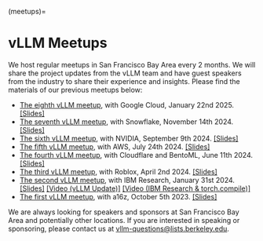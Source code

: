 (meetups)=

# vLLM Meetups

We host regular meetups in San Francisco Bay Area every 2 months. We will share the project updates from the vLLM team and have guest speakers from the industry to share their experience and insights. Please find the materials of our previous meetups below:

- [The eighth vLLM meetup](https://lu.ma/zep56hui), with Google Cloud, January 22nd 2025. [[Slides]](https://docs.google.com/presentation/d/1epVkt4Zu8Jz_S5OhEHPc798emsYh2BwYfRuDDVEF7u4/edit?usp=sharing)
- [The seventh vLLM meetup](https://lu.ma/h0qvrajz), with Snowflake, November 14th 2024. [[Slides]](https://docs.google.com/presentation/d/1e3CxQBV3JsfGp30SwyvS3eM_tW-ghOhJ9PAJGK6KR54/edit?usp=sharing)
- [The sixth vLLM meetup](https://lu.ma/87q3nvnh), with NVIDIA, September 9th 2024. [[Slides]](https://docs.google.com/presentation/d/1wrLGwytQfaOTd5wCGSPNhoaW3nq0E-9wqyP7ny93xRs/edit?usp=sharing)
- [The fifth vLLM meetup](https://lu.ma/lp0gyjqr), with AWS, July 24th 2024. [[Slides]](https://docs.google.com/presentation/d/1RgUD8aCfcHocghoP3zmXzck9vX3RCI9yfUAB2Bbcl4Y/edit?usp=sharing)
- [The fourth vLLM meetup](https://lu.ma/agivllm), with Cloudflare and BentoML, June 11th 2024. [[Slides]](https://docs.google.com/presentation/d/1iJ8o7V2bQEi0BFEljLTwc5G1S10_Rhv3beed5oB0NJ4/edit?usp=sharing)
- [The third vLLM meetup](https://robloxandvllmmeetup2024.splashthat.com/), with Roblox, April 2nd 2024. [[Slides]](https://docs.google.com/presentation/d/1A--47JAK4BJ39t954HyTkvtfwn0fkqtsL8NGFuslReM/edit?usp=sharing)
- [The second vLLM meetup](https://lu.ma/ygxbpzhl), with IBM Research, January 31st 2024. [[Slides]](https://docs.google.com/presentation/d/12mI2sKABnUw5RBWXDYY-HtHth4iMSNcEoQ10jDQbxgA/edit?usp=sharing) [[Video (vLLM Update)]](https://youtu.be/Y0C-DUvEnZQ) [[Video (IBM Research & torch.compile)]](https://youtu.be/m0dMtFLI-dg)
- [The first vLLM meetup](https://lu.ma/first-vllm-meetup), with a16z, October 5th 2023. [[Slides]](https://docs.google.com/presentation/d/1QL-XPFXiFpDBh86DbEegFXBXFXjix4v032GhShbKf3s/edit?usp=sharing)

We are always looking for speakers and sponsors at San Francisco Bay Area and potentially other locations. If you are interested in speaking or sponsoring, please contact us at [vllm-questions@lists.berkeley.edu](mailto:vllm-questions@lists.berkeley.edu).

